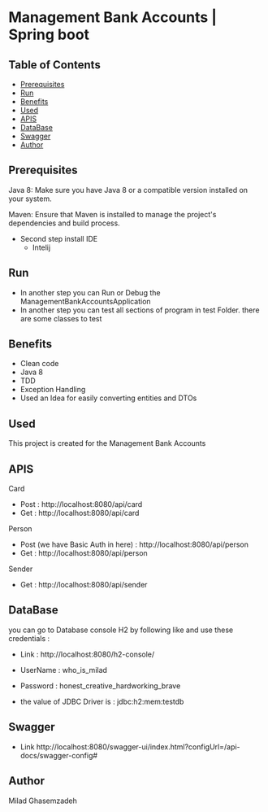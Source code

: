 # Management Bank Accounts | Spring boot

## Table of Contents

- [Prerequisites](#prerequisites)
- [Run](#Run)
- [Benefits](#Benefits)
- [Used](#Used)
- [APIS](#APIS)
- [DataBase ](#DataBase )
- [Swagger](#Swagger)
- [Author ](#Author)




## Prerequisites

Java 8: Make sure you have Java 8 or a compatible version installed on your system.

Maven: Ensure that Maven is installed to manage the project's dependencies and build process.


- Second step install IDE
  - Intelij
  
## Run
- In another step you can Run or Debug the ManagementBankAccountsApplication
- In another step you can test all sections of program in test Folder. there are some classes to test


## Benefits

- Clean code
- Java 8
- TDD
- Exception Handling
- Used an Idea for easily  converting entities  and DTOs


## Used

This project is created for the Management Bank Accounts


## APIS

Card
- Post : http://localhost:8080/api/card
- Get : http://localhost:8080/api/card

Person
- Post (we have Basic Auth in here) : http://localhost:8080/api/person
- Get : http://localhost:8080/api/person

Sender
- Get : http://localhost:8080/api/sender


## DataBase 
you can go to Database console H2 by following like and use these credentials :

- Link : http://localhost:8080/h2-console/

- UserName : who_is_milad

- Password : honest_creative_hardworking_brave
* the value of JDBC Driver is : jdbc:h2:mem:testdb


## Swagger

- Link http://localhost:8080/swagger-ui/index.html?configUrl=/api-docs/swagger-config#


## Author
Milad Ghasemzadeh



